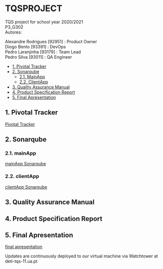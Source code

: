 # TQSPROJECT
TQS project for school year 2020/2021 \
P3_G302 \
Autores:

Alexandre Rodrigues [92951] : Product Owner\
Diogo Bento [93391] : DevOps \
Pedro Laranjinha [93179] : Team Lead\
Pedro Silva [93011] : QA Engineer 

- [1. Pivotal Tracker](#1-pivotal-tracker)
- [2. Sonarqube](#2-sonarqube)
  - [2.1. MainApp](#21-mainApp)
  - [2.2. ClientApp](#22-clientApp)
- [3. Quality Assurance Manual](#3-quality-assurance-manual)
- [4. Product Specification Report](#4-product-specification-report)
- [5. Final Apresentation](#5-final-apresentation)


 ## 1. Pivotal Tracker
[Pivotal Tracker](https://www.pivotaltracker.com/n/projects/2499427)

## 2. Sonarqube
### 2.1. mainApp
[mainApp Sonarqube](https://sonarcloud.io/dashboard?branch=dev&id=buckaroo69_TQSPROJECT)
### 2.2. clientApp
[clientApp Sonarqube](https://sonarcloud.io/dashboard?branch=dev&id=tqs-side-client)
## 3. Quality Assurance Manual

## 4. Product Specification Report

## 5. Final Apresentation
[final apresentation](https://drive.google.com/file/d/15P4AhhRrBMvCzAPtatxokMu5ji7zNPNn/view?usp=sharing)


Updates are continuously deployed to our virtual machine via Watchtower at deti-tqs-11.ua.pt
